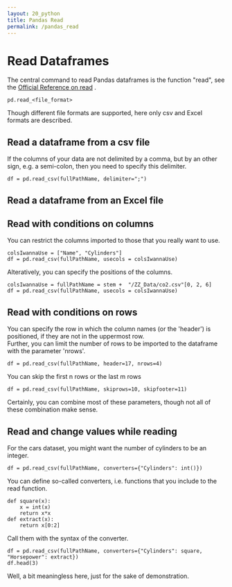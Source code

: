 ```yaml
---
layout: 20_python
title: Pandas Read
permalink: /pandas_read
---
```



# Read Dataframes

The central command to read Pandas dataframes is the function "read", see the [Official Reference on read](https://pandas.pydata.org/docs/reference/api/pandas.read_csv.html) .

>
    pd.read_<file_format>

Though different file formats are supported, here only csv and Excel formats are described.


## Read a dataframe from a csv file

If the columns of your data are not delimited by a comma, but by an other sign, e.g. a semi-colon, then you need to specify this delimiter. 

>
    df = pd.read_csv(fullPathName, delimiter=";")


## Read a dataframe from an Excel file




## Read with conditions on columns

You can restrict the columns imported to those that you really want to use.

>
    colsIwannaUse = ["Name", "Cylinders"]
    df = pd.read_csv(fullPathName, usecols = colsIwannaUse)

Alteratively, you can specify the positions of the columns. 

>
    colsIwannaUse = fullPathName = stem +  "/ZZ_Data/co2.csv"[0, 2, 6]
    df = pd.read_csv(fullPathName, usecols = colsIwannaUse)


## Read with conditions on rows

You can specify the row in which the column names (or the 'header') is positioned, if they are not in the uppermost row.<br>
Further, you can limit the number of rows to be imported to the dataframe with the parameter 'nrows'. 

>
    df = pd.read_csv(fullPathName, header=17, nrows=4)

You can skip the first n rows or the last m rows

>
    df = pd.read_csv(fullPathName, skiprows=10, skipfooter=11)

Certainly, you can combine most of these parameters, though not all of these combination make sense.


## Read and change values while reading

For the cars dataset, you might want the number of cylinders to be an integer. 

>
    df = pd.read_csv(fullPathName, converters={"Cylinders": int()})

You can define so-called converters, i.e. functions that you include to the read function.

>
    def square(x):
        x = int(x)
        return x*x
    def extract(x):
        return x[0:2]

Call them with the syntax of the converter.

>
    df = pd.read_csv(fullPathName, converters={"Cylinders": square, "Horsepower": extract})
    df.head(3)

Well, a bit meaningless here, just for the sake of demonstration.
